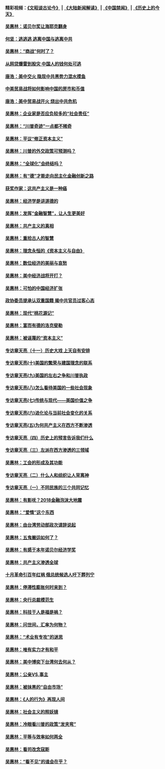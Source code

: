 #### 精彩视频：[《文昭谈古论今》](https://github.com/gfw-breaker/wenzhao/blob/master/README.md?t=12081231) | [《大陆新闻解读》](https://github.com/gfw-breaker/ntdtv-comedy/blob/master/README.md?t=12081231) | [《中国禁闻》](https://github.com/gfw-breaker/ntdtv-news/blob/master/README.md?t=12081231) | [《历史上的今天》](https://github.com/gfw-breaker/today-in-history/blob/master/README.md?t=12081231) 

#### [吴惠林：诺贝尔奖让海耶克翻身](../pages/nsc423/n10890049.md?t=12081231) 

#### [何坚：逃逃逃 逃离中国与逃离中共](../pages/nsc423/n10592891.md?t=12081231) 

#### [吴惠林：“商战”何时了？](../pages/nsc423/n10573558.md?t=12081231) 

#### [从网贷爆雷到股灾 中国人的钱何处可逃](../pages/nsc423/n10572800.md?t=12081231) 

#### [唐浩：美中交火 隐现中共黑势力混水摸鱼](../pages/nsc423/n10544040.md?t=12081231) 

#### [中美贸易战将如何影响中国的房市和币值](../pages/nsc423/n10543697.md?t=12081231) 

#### [唐浩：美中贸易战开火 烧出中共危机](../pages/nsc423/n10540126.md?t=12081231) 

#### [吴惠林：企业家是否应负较多的“社会责任”](../pages/nsc423/n10535022.md?t=12081231) 

#### [吴惠林：“川普奇迹”一点都不稀奇](../pages/nsc423/n10512808.md?t=12081231) 

#### [吴惠林：平议“修正资本主义”](../pages/nsc423/n10495724.md?t=12081231) 

#### [吴惠林：川普的外交政策可预测吗？](../pages/nsc423/n10462387.md?t=12081231) 

#### [吴惠林：“全球化”会终结吗？](../pages/nsc423/n10452838.md?t=12081231) 

#### [吴惠林：有“德”才能走向民主化金融创新之路](../pages/nsc423/n10432292.md?t=12081231) 

#### [获奖作家：这共产主义是一种癌](../pages/nsc423/n10431541.md?t=12081231) 

#### [吴惠林：经济学是讲道德的](../pages/nsc423/n10398014.md?t=12081231) 

#### [吴惠林：发挥“金融智慧”，让人生更美好](../pages/nsc423/n10375019.md?t=12081231) 

#### [吴惠林：共产主义的真相](../pages/nsc423/n10351394.md?t=12081231) 

#### [吴惠林：重拾古人的智慧](../pages/nsc423/n10337691.md?t=12081231) 

#### [吴惠林：理念永恒的《资本主义与自由》](../pages/nsc423/n10316274.md?t=12081231) 

#### [吴惠林：数位经济的美丽与哀愁](../pages/nsc423/n10292946.md?t=12081231) 

#### [吴惠林：美中经济战将开打？](../pages/nsc423/n10258825.md?t=12081231) 

#### [吴惠林：可怕的中国经济扩张](../pages/nsc423/n10219147.md?t=12081231) 

#### [政协委员提承认双重国籍 揭中共官员过客心态](../pages/nsc423/n10208809.md?t=12081231) 

#### [吴惠林：现代“桃花源记”](../pages/nsc423/n10185234.md?t=12081231) 

#### [吴惠林：富而有德的洛克斐勒](../pages/nsc423/n10142264.md?t=12081231) 

#### [吴惠林：被诬蔑的“资本主义”](../pages/nsc423/n10124816.md?t=12081231) 

#### [专访章天亮（十一）历史大戏 上天自有安排](../pages/nsc423/n10094905.md?t=12081231) 

#### [专访章天亮(十)美国的繁荣与建国理念的联系](../pages/nsc423/n10094899.md?t=12081231) 

#### [专访章天亮(九)美国的左右之争和川普执政](../pages/nsc423/n10094889.md?t=12081231) 

#### [专访章天亮(八)怎么看待美国的一些社会现象](../pages/nsc423/n10094857.md?t=12081231) 

#### [专访章天亮(七)传统与现代——美国价值之争](../pages/nsc423/n10093140.md?t=12081231) 

#### [专访章天亮(六)进化论与当前社会变化的关系](../pages/nsc423/n10092036.md?t=12081231) 

#### [专访章天亮(五)为何共产主义在西方不断渗透](../pages/nsc423/n10083620.md?t=12081231) 

#### [专访章天亮（四）历史上的预言告诉我们什么](../pages/nsc423/n10083606.md?t=12081231) 

#### [专访章天亮（三）左派在西方渗透的三领域](../pages/nsc423/n10081115.md?t=12081231) 

#### [吴惠林：工会的形成及其功能](../pages/nsc423/n10080633.md?t=12081231) 

#### [专访章天亮（二）什么人和组织让人背离神](../pages/nsc423/n10076637.md?t=12081231) 

#### [专访章天亮（一）不同民族的三个共同记忆](../pages/nsc423/n10074188.md?t=12081231) 

#### [吴惠林：有影呒？2018金融泡沫大地震](../pages/nsc423/n10040534.md?t=12081231) 

#### [吴惠林：“爱情”这个东西](../pages/nsc423/n10019423.md?t=12081231) 

#### [吴惠林：由台湾劳动部政次请辞说起](../pages/nsc423/n9979679.md?t=12081231) 

#### [吴惠林：五鬼搬运如何了？](../pages/nsc423/n9925338.md?t=12081231) 

#### [吴惠林：有感于本年诺贝尔经济学奖](../pages/nsc423/n9871883.md?t=12081231) 

#### [吴惠林：共产主义渗透全球](../pages/nsc423/n9812748.md?t=12081231) 

#### [十月革命引百年红祸 俄总统候选人吁下葬列宁](../pages/nsc423/n9810182.md?t=12081231) 

#### [吴惠林：停滞性膨胀何时来到？](../pages/nsc423/n9764136.md?t=12081231) 

#### [吴惠林：央行总裁模范生](../pages/nsc423/n9728134.md?t=12081231) 

#### [吴惠林：科技于人是福是祸？](../pages/nsc423/n9672982.md?t=12081231) 

#### [吴惠林：问世间，汇率为何物？](../pages/nsc423/n9621788.md?t=12081231) 

#### [吴惠林：“术业有专攻”的迷思](../pages/nsc423/n9580363.md?t=12081231) 

#### [吴惠林：唯有实力才有和平](../pages/nsc423/n9529599.md?t=12081231) 

#### [吴惠林：美中博奕下台湾何去何从？](../pages/nsc423/n9483598.md?t=12081231) 

#### [吴惠林：公亲VS.事主](../pages/nsc423/n9425637.md?t=12081231) 

#### [吴惠林：被抹黑的“自由市场”](../pages/nsc423/n9351545.md?t=12081231) 

#### [吴惠林：《人的行为》再现人间](../pages/nsc423/n9296339.md?t=12081231) 

#### [吴惠林：社会主义的照妖镜](../pages/nsc423/n9243460.md?t=12081231) 

#### [吴惠林：冷眼看川普的政策“发夹弯”](../pages/nsc423/n9120684.md?t=12081231) 

#### [吴惠林：平等与效率如何两全](../pages/nsc423/n9075430.md?t=12081231) 

#### [吴惠林：看司改念寇斯](../pages/nsc423/n9024915.md?t=12081231) 

#### [吴惠林：“看不见”的谁会在乎？](../pages/nsc423/n8977488.md?t=12081231) 

